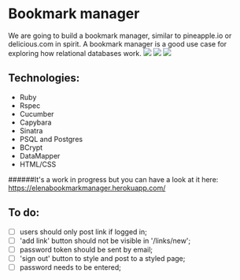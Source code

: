 Bookmark manager
================

We are going to build a bookmark manager, similar to pineapple.io or delicious.com in spirit. A bookmark manager is a good use case for exploring how relational databases work.
<img src='http://i58.tinypic.com/20qxksg.jpg'>
<img src='http://i61.tinypic.com/29y2mw4.jpg'>
<img src='http://i60.tinypic.com/2n17voh.jpg'>

Technologies:
------------
- Ruby
- Rspec
- Cucumber
- Capybara
- Sinatra
- PSQL and Postgres
- BCrypt
- DataMapper
- HTML/CSS

######It's a work in progress but you can have a look at it here: https://elenabookmarkmanager.herokuapp.com/

To do:
-----
- [ ] users should only post link if logged in;
- [ ] 'add link' button should not be visible in '/links/new';
- [ ] password token should be sent by email;
- [ ] 'sign out' button to style and post to a styled page;
- [ ] password needs to be entered;